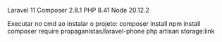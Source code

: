Laravel 11
Composer 2.8.1
PHP 8.41
Node 20.12.2

Executar no cmd ao instalar o projeto:
composer install
npm install
composer require propaganistas/laravel-phone
php artisan storage:link

